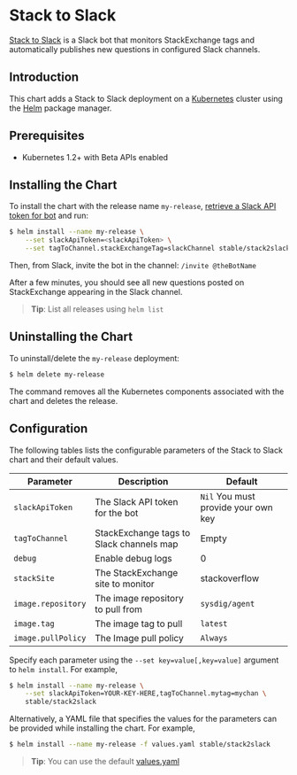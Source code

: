 # Stack to Slack

[Stack to Slack](https://github.com/dunglas/stack2slack) is a Slack bot that monitors StackExchange tags and automatically
publishes new questions in configured Slack channels.

## Introduction

This chart adds a Stack to Slack deployment on a [Kubernetes](http://kubernetes.io) cluster using the [Helm](https://helm.sh)
package manager.

## Prerequisites

- Kubernetes 1.2+ with Beta APIs enabled

## Installing the Chart

To install the chart with the release name `my-release`, [retrieve a Slack API token for bot](https://my.slack.com/services/new/bot) and run:

```bash
$ helm install --name my-release \
    --set slackApiToken=<slackApiToken> \
    --set tagToChannel.stackExchangeTag=slackChannel stable/stack2slack
```

Then, from Slack, invite the bot in the channel: `/invite @theBotName`

After a few minutes, you should see all new questions posted on StackExchange appearing in the Slack channel.

> **Tip**: List all releases using `helm list`

## Uninstalling the Chart

To uninstall/delete the `my-release` deployment:

```bash
$ helm delete my-release
```

The command removes all the Kubernetes components associated with the chart and deletes the release.

## Configuration

The following tables lists the configurable parameters of the Stack to Slack chart and their default values.

|      Parameter              |          Description                     |               Default               |
|-----------------------------|------------------------------------------|-------------------------------------|
| `slackApiToken`             | The Slack API token for the bot          | `Nil` You must provide your own key |
| `tagToChannel`              | StackExchange tags to Slack channels map | Empty                               |
| `debug`                     | Enable debug logs                        |  0                                  |
| `stackSite`                 | The StackExchange site to monitor        |  stackoverflow                      |
| `image.repository`          | The image repository to pull from        | `sysdig/agent`                      |
| `image.tag`                 | The image tag to pull                    | `latest`                            |
| `image.pullPolicy`          | The Image pull policy                    | `Always`                            |

Specify each parameter using the `--set key=value[,key=value]` argument to `helm install`. For example,

```bash
$ helm install --name my-release \
    --set slackApiToken=YOUR-KEY-HERE,tagToChannel.mytag=mychan \
    stable/stack2slack
```

Alternatively, a YAML file that specifies the values for the parameters can be provided while installing the chart. For example,

```bash
$ helm install --name my-release -f values.yaml stable/stack2slack
```

> **Tip**: You can use the default [values.yaml](values.yaml)

